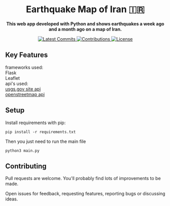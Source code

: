 <h1 align="center">
  Earthquake Map of Iran 🇮🇷
</h1>
<p align="center">
  <strong>
    This web app developed with Python and shows earthquakes a week ago and a month ago on a map of Iran.
  </strong>

<p align="center">
  <a href="https://github.com/alirezahs-git/Earthquake_Map_of_Iran/commits/master">
    <img src="https://img.shields.io/github/last-commit/alirezahs-git/Earthquake_Map_of_Iran.svg" alt="Latest Commits" />
  </a>
  <a href="https://github.com/shervinmo/libre_poll_backend/#contributing">
    <img src="https://img.shields.io/badge/contributions-welcome-brightgreen.svg" alt="Contributions" />
  </a>
  <a href="https://github.com/alirezahs-git/Earthquake_Map_of_Iran/blob/develop/LICENSE">
    <img src="https://img.shields.io/github/license/alirezahs-git/Earthquake_Map_of_Iran.svg" alt="License" />
  </a>
</p>


## Key Features
frameworks used:</br>
Flask</br>
Leaflet</br>
api's used:</br>
<a href="https://earthquake.usgs.gov/fdsnws/event/1/">usgs.gov site api</a></br>
<a href="http://openstreetmap.org">openstreetmap api</a></br>

## Setup
Install requirements with pip:
```
pip install -r requirements.txt
```
Then you just need to run the main file
```
python3 main.py
```

## Contributing
Pull requests are welcome. You'll probably find lots of improvements to be made.

Open issues for feedback, requesting features, reporting bugs or discussing ideas.
